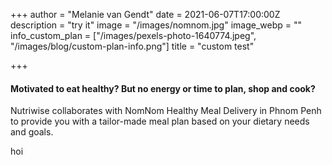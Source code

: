 +++
author = "Melanie van Gendt"
date = 2021-06-07T17:00:00Z
description = "try it"
image = "/images/nomnom.jpg"
image_webp = ""
info_custom_plan = ["/images/pexels-photo-1640774.jpeg", "/images/blog/custom-plan-info.png"]
title = "custom test"

+++
#### **Motivated to eat healthy? But no energy or time to plan, shop and cook?**

Nutriwise collaborates with NomNom Healthy Meal Delivery in Phnom Penh to provide you with a tailor-made meal plan based on your dietary needs and goals.

<div>hoi</div>